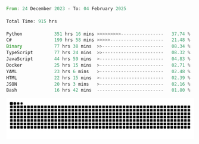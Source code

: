 <!--START_SECTION:waka-->

```rust
From: 24 December 2023 - To: 04 February 2025

Total Time: 915 hrs

Python            351 hrs 16 mins >>>>>>>>>----------------   37.74 %
C#                199 hrs 58 mins >>>>>--------------------   21.48 %
Binary            77 hrs 38 mins  >>-----------------------   08.34 %
TypeScript        77 hrs 24 mins  >>-----------------------   08.32 %
JavaScript        44 hrs 59 mins  >------------------------   04.83 %
Docker            25 hrs 15 mins  >------------------------   02.71 %
YAML              23 hrs 6 mins   >------------------------   02.48 %
HTML              22 hrs 15 mins  >------------------------   02.39 %
JSON              20 hrs 3 mins   >------------------------   02.16 %
Bash              16 hrs 42 mins  -------------------------   01.80 %
```

<!--END_SECTION:waka-->


<picture>
  <source media="(prefers-color-scheme: dark)" srcset="https://raw.githubusercontent.com/jeerawut97/jeerawut97/output/github-contribution-grid-snake.svg">
  <img alt="github contribution grid snake animation" src="https://raw.githubusercontent.com/jeerawut97/jeerawut97/output/github-contribution-grid-snake.svg">
</picture>
